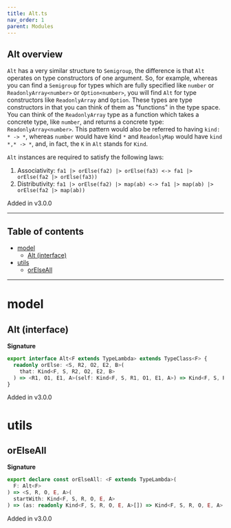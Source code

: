 ```yaml
---
title: Alt.ts
nav_order: 1
parent: Modules
---
```


## Alt overview

`Alt` has a very similar structure to `Semigroup`, the difference is that `Alt` operates on type
constructors of one argument. So, for example, whereas you can find a `Semigroup` for types which are fully
specified like `number` or `ReadonlyArray<number>` or `Option<number>`, you will find `Alt` for type constructors like `ReadonlyArray` and `Option`.
These types are type constructors in that you can think of them as "functions" in the type space.
You can think of the `ReadonlyArray` type as a function which takes a concrete type, like `number`, and returns a concrete type: `ReadonlyArray<number>`.
This pattern would also be referred to having `kind: * -> *`, whereas `number` would have kind `*` and `ReadonlyMap` would have `kind *,* -> *`,
and, in fact, the `K` in `Alt` stands for `Kind`.

`Alt` instances are required to satisfy the following laws:

1. Associativity: `fa1 |> orElse(fa2) |> orElse(fa3) <-> fa1 |> orElse(fa2 |> orElse(fa3))`
2. Distributivity: `fa1 |> orElse(fa2) |> map(ab) <-> fa1 |> map(ab) |> orElse(fa2 |> map(ab))`

Added in v3.0.0

---

<h2 class="text-delta">Table of contents</h2>

- [model](#model)
  - [Alt (interface)](#alt-interface)
- [utils](#utils)
  - [orElseAll](#orelseall)

---

# model

## Alt (interface)

**Signature**

```ts
export interface Alt<F extends TypeLambda> extends TypeClass<F> {
  readonly orElse: <S, R2, O2, E2, B>(
    that: Kind<F, S, R2, O2, E2, B>
  ) => <R1, O1, E1, A>(self: Kind<F, S, R1, O1, E1, A>) => Kind<F, S, R1 & R2, O1 | O2, E1 | E2, A | B>
}
```

Added in v3.0.0

# utils

## orElseAll

**Signature**

```ts
export declare const orElseAll: <F extends TypeLambda>(
  F: Alt<F>
) => <S, R, O, E, A>(
  startWith: Kind<F, S, R, O, E, A>
) => (as: readonly Kind<F, S, R, O, E, A>[]) => Kind<F, S, R, O, E, A>
```

Added in v3.0.0
